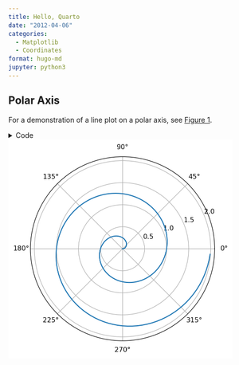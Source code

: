 ```yaml
---
title: Hello, Quarto
date: "2012-04-06"
categories: 
  - Matplotlib
  - Coordinates
format: hugo-md
jupyter: python3
---
```


## Polar Axis

For a demonstration of a line plot on a polar axis, see [Figure 1](#fig-polar).

<details>
<summary>Code</summary>

``` python
import numpy as np
import matplotlib.pyplot as plt

r = np.arange(0, 2, 0.01)
theta = 2 * np.pi * r
fig, ax = plt.subplots(subplot_kw={'projection': 'polar'})
ax.plot(theta, r)
ax.set_rticks([0.5, 1, 1.5, 2])
ax.grid(True)
plt.show()
```

</details>

<img src="index_files/figure-markdown_strict/fig-polar-output-1.png" id="fig-polar" width="450" height="439" alt="Figure 1: A line plot on a polar axis" />

